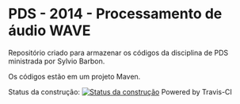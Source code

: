PDS - 2014 - Processamento de áudio WAVE
===


Repositório criado para armazenar os códigos da disciplina de PDS ministrada por Sylvio Barbon.

Os códigos estão em um projeto Maven.


Status da construção: [![Status da construção](https://travis-ci.org/pedro-stanaka/wave-processing-mcc.svg?branch=master)](https://travis-ci.org/pedro-stanaka/wave-processing-mcc)
Powered by Travis-CI

